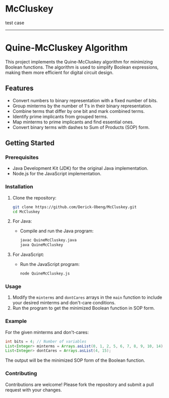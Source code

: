 # McCluskey
test case


---

# Quine-McCluskey Algorithm

This project implements the Quine-McCluskey algorithm for minimizing Boolean functions. The algorithm is used to simplify Boolean expressions, making them more efficient for digital circuit design.

## Features

- Convert numbers to binary representation with a fixed number of bits.
- Group minterms by the number of 1's in their binary representation.
- Combine terms that differ by one bit and mark combined terms.
- Identify prime implicants from grouped terms.
- Map minterms to prime implicants and find essential ones.
- Convert binary terms with dashes to Sum of Products (SOP) form.

## Getting Started

### Prerequisites

- Java Development Kit (JDK) for the original Java implementation.
- Node.js for the JavaScript implementation.

### Installation

1. Clone the repository:
   ```bash
   git clone https://github.com/Derick-Obeng/McCluskey.git
   cd McCluskey
   ```

2. For Java:
   - Compile and run the Java program:
     ```bash
     javac QuineMcCluskey.java
     java QuineMcCluskey
     ```

3. For JavaScript:
   - Run the JavaScript program:
     ```bash
     node QuineMcCluskey.js
     ```

### Usage

1. Modify the `minterms` and `dontCares` arrays in the `main` function to include your desired minterms and don't-care conditions.
2. Run the program to get the minimized Boolean function in SOP form.

### Example

For the given minterms and don't-cares:
```java
int bits = 4; // Number of variables
List<Integer> minterms = Arrays.asList(0, 1, 2, 5, 6, 7, 8, 9, 10, 14);
List<Integer> dontCares = Arrays.asList(4, 15);
```

The output will be the minimized SOP form of the Boolean function.

### Contributing

Contributions are welcome! Please fork the repository and submit a pull request with your changes.


